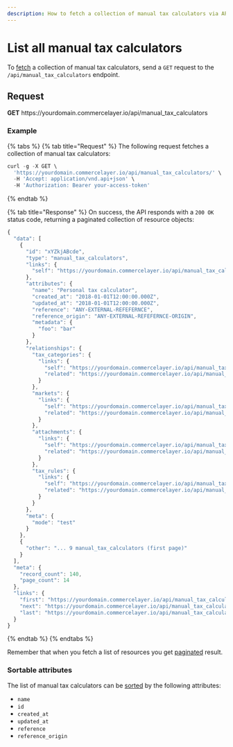 ```yaml
---
description: How to fetch a collection of manual tax calculators via API
---
```


# List all manual tax calculators

To <a href="https://docs.commercelayer.io/developers/fetching-resources" target="_blank">fetch</a> a collection of manual tax calculators, send a `GET` request to the `/api/manual_tax_calculators` endpoint.

## Request

**GET** https://<i></i>yourdomain.commercelayer.io/api/manual_tax_calculators

### **Example**

{% tabs %}
{% tab title="Request" %}
The following request fetches a collection of manual tax calculators:

```javascript
curl -g -X GET \
  'https://yourdomain.commercelayer.io/api/manual_tax_calculators/' \
  -H 'Accept: application/vnd.api+json' \
  -H 'Authorization: Bearer your-access-token'
```
{% endtab %}

{% tab title="Response" %}
On success, the API responds with a `200 OK` status code, returning a paginated collection of resource objects:

```javascript
{
  "data": [
    {
      "id": "xYZkjABcde",
      "type": "manual_tax_calculators",
      "links": {
        "self": "https://yourdomain.commercelayer.io/api/manual_tax_calculators/xYZkjABcde"
      },
      "attributes": {
        "name": "Personal tax calculator",
        "created_at": "2018-01-01T12:00:00.000Z",
        "updated_at": "2018-01-01T12:00:00.000Z",
        "reference": "ANY-EXTERNAL-REFEFERNCE",
        "reference_origin": "ANY-EXTERNAL-REFEFERNCE-ORIGIN",
        "metadata": {
          "foo": "bar"
        }
      },
      "relationships": {
        "tax_categories": {
          "links": {
            "self": "https://yourdomain.commercelayer.io/api/manual_tax_calculators/xYZkjABcde/relationships/tax_categories",
            "related": "https://yourdomain.commercelayer.io/api/manual_tax_calculators/xYZkjABcde/tax_categories"
          }
        },
        "markets": {
          "links": {
            "self": "https://yourdomain.commercelayer.io/api/manual_tax_calculators/xYZkjABcde/relationships/markets",
            "related": "https://yourdomain.commercelayer.io/api/manual_tax_calculators/xYZkjABcde/markets"
          }
        },
        "attachments": {
          "links": {
            "self": "https://yourdomain.commercelayer.io/api/manual_tax_calculators/xYZkjABcde/relationships/attachments",
            "related": "https://yourdomain.commercelayer.io/api/manual_tax_calculators/xYZkjABcde/attachments"
          }
        },
        "tax_rules": {
          "links": {
            "self": "https://yourdomain.commercelayer.io/api/manual_tax_calculators/xYZkjABcde/relationships/tax_rules",
            "related": "https://yourdomain.commercelayer.io/api/manual_tax_calculators/xYZkjABcde/tax_rules"
          }
        }
      },
      "meta": {
        "mode": "test"
      }
    },
    {
      "other": "... 9 manual_tax_calculators (first page)"
    }
  ],
  "meta": {
    "record_count": 140,
    "page_count": 14
  },
  "links": {
    "first": "https://yourdomain.commercelayer.io/api/manual_tax_calculators?page[number]=1&page[size]=10",
    "next": "https://yourdomain.commercelayer.io/api/manual_tax_calculators?page[number]=2&page[size]=10",
    "last": "https://yourdomain.commercelayer.io/api/manual_tax_calculators?page[number]=14&page[size]=10"
  }
}
```
{% endtab %}
{% endtabs %}

Remember that when you fetch a list of resources you get <a href="https://docs.commercelayer.io/developers/pagination" target="_blank">paginated</a> result.

### Sortable attributes

The list of manual tax calculators can be <a href="https://docs.commercelayer.io/developers/sorting-results" target="_blank">sorted</a> by the following attributes:

* `name`
* `id`
* `created_at`
* `updated_at`
* `reference`
* `reference_origin`

